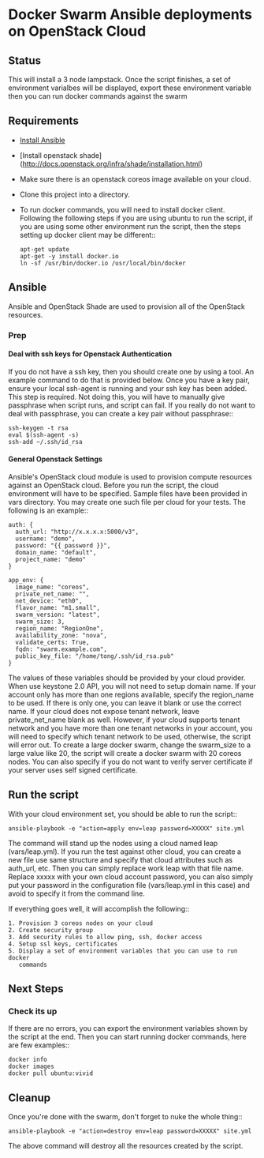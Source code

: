 # Docker Swarm Ansible deployments on OpenStack Cloud

## Status

This will install a 3 node lampstack. Once the script finishes, a set of
environment varialbes will be displayed, export these environment variable
then you can run docker commands against the swarm

## Requirements

- [Install Ansible](http://docs.ansible.com/ansible/intro_installation.html)
- [Install openstack shade] (http://docs.openstack.org/infra/shade/installation.html)
- Make sure there is an openstack coreos image available on your cloud.
- Clone this project into a directory.
- To run docker commands, you will need to install docker client. Following
  the following steps if you are using ubuntu to run the script, if you are
  using some other environment run the script, then the steps setting up
  docker client may be different::

    ```
    apt-get update
    apt-get -y install docker.io
    ln -sf /usr/bin/docker.io /usr/local/bin/docker
    ```

## Ansible

Ansible and OpenStack Shade are used to provision all of the OpenStack
resources.

### Prep

#### Deal with ssh keys for Openstack Authentication

If you do not have a ssh key, then you should create one by using a tool.
An example command to do that is provided below. Once you have a key pair,
ensure your local ssh-agent is running and your ssh key has been added.
This step is required. Not doing this, you will have to manually give
passphrase when script runs, and script can fail. If you really do not want
to deal with passphrase, you can create a key pair without passphrase::

    ssh-keygen -t rsa
    eval $(ssh-agent -s)
    ssh-add ~/.ssh/id_rsa

#### General Openstack Settings

Ansible's OpenStack cloud module is used to provision compute resources
against an OpenStack cloud. Before you run the script, the cloud environment
will have to be specified. Sample files have been provided in vars directory.
You may create one such file per cloud for your tests. The following is an
example::

    auth: {
      auth_url: "http://x.x.x.x:5000/v3",
      username: "demo",
      password: "{{ password }}",
      domain_name: "default",
      project_name: "demo"
    }

    app_env: {
      image_name: "coreos",
      private_net_name: "",
      net_device: "eth0",
      flavor_name: "m1.small",
      swarm_version: "latest",
      swarm_size: 3,
      region_name: "RegionOne",
      availability_zone: "nova",
      validate_certs: True,
      fqdn: "swarm.example.com",
      public_key_file: "/home/tong/.ssh/id_rsa.pub"
    }


The values of these variables should be provided by your cloud provider. When
use keystone 2.0 API, you will not need to setup domain name. If your account
only has more than one regions available, specify the region_name to be used.
If there is only one, you can leave it blank or use the correct name. If your
cloud does not expose tenant network, leave private_net_name blank as well.
However, if your cloud supports tenant network and you have more than one
tenant networks in your account, you will need to specify which tenant network
to be used, otherwise, the script will error out. To create a large docker
swarm, change the swarm_size to a large value like 20, the script will create
a docker swarm with 20 coreos nodes. You can also specify if you do not want
to verify server certificate if your server uses self signed certificate.


## Run the script

With your cloud environment set, you should be able to run the script::

    ansible-playbook -e "action=apply env=leap password=XXXXX" site.yml

The command will stand up the nodes using a cloud named leap (vars/leap.yml).
If you run the test against other cloud, you can create a new file use same
structure and specify that cloud attributes such as auth_url, etc. Then you
can simply replace work leap with that file name. Replace xxxxx with your
own cloud account password, you can also simply put your password in the
configuration file (vars/leap.yml in this case) and avoid to specify it from
the command line.

If everything goes well, it will accomplish the following::

    1. Provision 3 coreos nodes on your cloud
    2. Create security group
    3. Add security rules to allow ping, ssh, docker access
    4. Setup ssl keys, certificates
    5. Display a set of environment variables that you can use to run docker
       commands


## Next Steps

### Check its up

If there are no errors, you can export the environment variables shown by
the script at the end. Then you can start running docker commands, here are
few examples::

    docker info
    docker images
    docker pull ubuntu:vivid


## Cleanup

Once you're done with the swarm, don't forget to nuke the whole thing::

    ansible-playbook -e "action=destroy env=leap password=XXXXX" site.yml

The above command will destroy all the resources created by the script.
